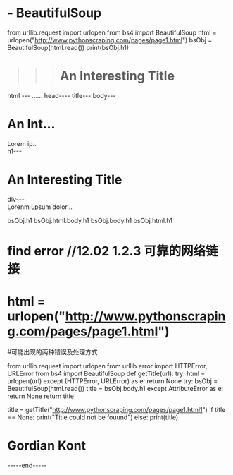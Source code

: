 # - BeautifulSoup

from urllib.request import urlopen
from bs4 import BeautifulSoup
html = urlopen("http://www.pythonscraping.com/pages/page1.html")
bsObj = BeautifulSoup(html.read())
print(bsObj.h1)

>>> <h1>An Interesting Title</h1>
html --- <html><head>...</head><body>...</body></html>
  head----<head><title>A Useful Page</title></head>
      title---<title>A Useful Page</title>
  body---<body><h1>An Int...</h1><div>Lorem ip..</div></body>
       h1---<h1>An Interesting Title</h1>
       div---<div>Lorenm Lpsum dolor...</div>
  
  bsObj.h1
  bsObj.html.body.h1
  bsObj.body.h1
  bsObj.html.h1

# find error //12.02 1.2.3 可靠的网络链接
# html = urlopen("http://www.pythonscraping.com/pages/page1.html")
#可能出现的两种错误及处理方式


from urllib.request import urlopen
from urllib.error import HTTPError, URLError
from bs4 import BeautifulSoup
def getTitle(url):
    try:
        html = urlopen(url)
    except (HTTPError, URLError) as e:
        return None
    try:
        bsObj = BeautifulSoup(html.read())
        title = bsObj.body.h1
    except AttributeError as e:
        return None
    return title

title = getTitle("http://www.pythonscraping.com/pages/page1.html1")
if title == None:
    print("Title could not be fouund")
else:
    print(title)

# Gordian Kont 

    
    
    
    
    
    
    


-----end-----
    
